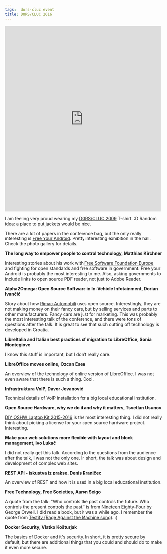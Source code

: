 ```yaml
---
tags:  dors-cluc event
title: DORS/CLUC 2016
---
```

<iframe src="https://www.facebook.com/plugins/post.php?href=https%3A%2F%2Fwww.facebook.com%2Fmedia%2Fset%2F%3Fset%3Da.10154159840722290.1073741906.735252289%26type%3D3&width=500" width="500" height="597" style="border:none;overflow:hidden" scrolling="no" frameborder="0" allowTransparency="true"></iframe>

I am feeling very proud wearing my [DORS/CLUC 2009](/dors-cluc-2009) T-shirt. :D Random idea: a place to put jackets would be nice.

There are a lot of papers in the conference bag, but the only really interesting is [Free Your Android](https://fsfe.org/campaigns/android/android.en.html). Pretty interesting exhibition in the hall. Check the photo gallery for details.

**The long way to empower people to control technology, Matthias Kirchner**

Interesting stories about his work with [Free Software Foundation Europe](https://fsfe.org/) and fighting for open standards and free software in government. Free your Android is probably the most interesting to me. Also, asking governments to include links to open source PDF reader, not just to Adobe Reader.

**Alpha2Omega: Open Source Software in In-Vehicle Infotainment, Dorian Ivančić**

Story about how [Rimac Automobili](http://www.rimac-automobili.com/en/) uses open source. Interestingly, they are not making money on their fancy cars, but by selling services and parts to other manufacturers. Fancy cars are just for marketing. This was probably the most interesting talk of the conference, and there were tons of questions after the talk. It is great to see that such cutting off technology is developed in Croatia.

**LibreItalia and Italian best practices of migration to LibreOffice, Sonia Montegiove**

I know this stuff is important, but I don't really care.

**LibreOffice moves online, Ozcan Esen**

An overview of the technology of online version of LibreOffice. I was not even aware that there is such a thing. Cool.

**Infrastruktura VoIP, Davor Jovanović**

Technical details of VoIP installation for a big local educational institution.

**Open Source Hardware, why we do it and why it matters, Tsvetlan Usunov**

[DIY OSHW Laptop Kit 2015-2016](https://olimex.wordpress.com/tag/laptop/) is the most interesting thing. I did not really think about picking a license for your open source hardware project. Interesting.

**Make your web solutions more flexible with layout and block management, Ivo Lukač**

I did not really get this talk. According to the questions from the audience after the talk, I was not the only one. In short, the talk was about design and development of complex web sites.

**REST API - iskustva iz prakse, Denis Kranjčec**

An overview of REST and how it is used in a big local educational institution.

**Free Technology, Free Societies, Aaron Seigo**

A quote from the talk: "Who controls the past controls the future. Who controls the present controls the past." is from [Nineteen Eighty-Four](https://en.wikipedia.org/wiki/Ingsoc) by George Orwell. I did read a book, but it was a while ago. I remember the quote from [Testify (Rage Against the Machine song)](https://en.wikipedia.org/wiki/Testify_%28Rage_Against_the_Machine_song%29). :)

**Docker Security, Vlatko Košturjak**

The basics of Docker and it's security. In short, it is pretty secure by default, but there are additional things that you could and should do to make it even more secure.
